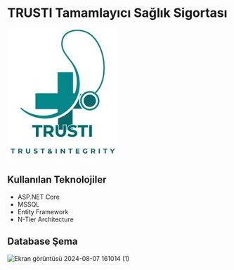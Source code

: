 # TRUSTI Tamamlayıcı Sağlık Sigortası

![Trusti Logo](https://github.com/UgurYasa/trustiFrontend/blob/main/src/assets/images/logo.png)

  
## Kullanılan Teknolojiler

* ASP.NET Core
* MSSQL
* Entity Framework
* N-Tier Architecture

## Database Şema

![Ekran görüntüsü 2024-08-07 161014 (1)](https://github.com/user-attachments/assets/402f29c0-432b-443c-8b65-64aa63579958)
